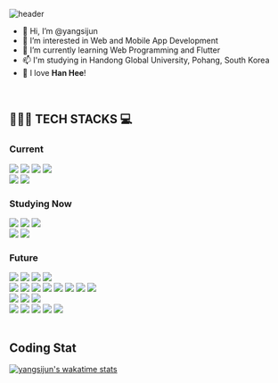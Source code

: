 ![header](https://capsule-render.vercel.app/api?type=waving&color=timeGradient&height=250&section=header&text=Yang%20Sijun&fontSize=60&fontAlignY=30&desc=(Student%20Developer)&descSize=30&descAlignY=55)

- 👋 Hi, I’m @yangsijun
- 👀 I’m interested in Web and Mobile App Development
- 🌱 I’m currently learning Web Programming and Flutter
- 📫 I'm studying in Handong Global University, Pohang, South Korea
- 💞️ I love **Han Hee**!

<br>

## 👨🏻‍💻 TECH STACKS 💻

<div align=left>
	<h3>Current</h3>
	<!--C Lang-->
	<img src="https://img.shields.io/badge/c-A8B9CC?style=for-the-badge&logo=c&logoColor=black">
	<!--Python-->
	<img src="https://img.shields.io/badge/python-3776AB?style=for-the-badge&logo=python&logoColor=white">
	<!--C++-->
	<img src="https://img.shields.io/badge/c++-00599C?style=for-the-badge&logo=c%2B%2B&logoColor=white">
	<!--Java-->
	<img src="https://img.shields.io/badge/java-007396?style=for-the-badge&logo=java&logoColor=white">
	<br>
	<!--Git-->
  <img src="https://img.shields.io/badge/git-F05032?style=for-the-badge&logo=git&logoColor=white">
	<!--GitHub-->
  <img src="https://img.shields.io/badge/github-181717?style=for-the-badge&logo=github&logoColor=white">
	<br>
	<h3>Studying Now</h3>
	<!--HTML-->
	<img src="https://img.shields.io/badge/html-E34F26?style=for-the-badge&logo=html5&logoColor=white"> 
	<!--CSS-->
	<img src="https://img.shields.io/badge/css-1572B6?style=for-the-badge&logo=css3&logoColor=white">
	<!--JavaScript-->
	<img src="https://img.shields.io/badge/javascript-F7DF1E?style=for-the-badge&logo=javascript&logoColor=black">
	<br>
	<!--Dart-->
	<img src="https://img.shields.io/badge/dart-0175C2?style=for-the-badge&logo=dart&logoColor=white">
	<!--Flutter-->
  <img src="https://img.shields.io/badge/flutter-02569B?style=for-the-badge&logo=flutter&logoColor=white">
	<h3>Future</h3>
	<!--MySQL-->
  <img src="https://img.shields.io/badge/mysql-4479A1?style=for-the-badge&logo=mysql&logoColor=white"> 
	<!--PHP-->
	<img src="https://img.shields.io/badge/php-777BB4?style=for-the-badge&logo=php&logoColor=white"> 
	<!--JQuery-->
  <img src="https://img.shields.io/badge/jquery-0769AD?style=for-the-badge&logo=jquery&logoColor=white">
	<!--Apache-->
  <img src="https://img.shields.io/badge/apache-D22128?style=for-the-badge&logo=apache&logoColor=white">
	<br>
  <!--Noode.JS-->
	<img src="https://img.shields.io/badge/node.js-339933?style=for-the-badge&logo=Node.js&logoColor=white">
  <!--TypeScript-->
	<img src="https://img.shields.io/badge/typescript-3178C6?style=for-the-badge&logo=typescript&logoColor=white">
	<!--React-->
  <img src="https://img.shields.io/badge/react-61DAFB?style=for-the-badge&logo=react&logoColor=black"> 
	<!--GraphQL-->
  <img src="https://img.shields.io/badge/graphql-E10098?style=for-the-badge&logo=graphql&logoColor=black"> 
  <!--Vue.JS-->
	<img src="https://img.shields.io/badge/vue.js-4FC08D?style=for-the-badge&logo=vue.js&logoColor=white">
	<!--Django--> 
  <img src="https://img.shields.io/badge/django-092E20?style=for-the-badge&logo=django&logoColor=white">
	<!--electron-->
	<img src="https://img.shields.io/badge/electron-47848F?style=for-the-badge&logo=electron&logoColor=white"> 
	<!--PWA-->
	<img src="https://img.shields.io/badge/pwa-5A0FC8?style=for-the-badge&logo=pwa&logoColor=white"> 
	<br>
	<!--Android-->
  <img src="https://img.shields.io/badge/android-3DDC84?style=for-the-badge&logo=android&logoColor=white"> 
	<!--Kotlin-->
	<img src="https://img.shields.io/badge/kotlin-7F52FF?style=for-the-badge&logo=kotlin&logoColor=white"> 
  <!--iOS-->
	<img src="https://img.shields.io/badge/ios-000000?style=for-the-badge&logo=ios&logoColor=white"> 
	<br>
	<!--AWS-->
  <img src="https://img.shields.io/badge/amazonaws-232F3E?style=for-the-badge&logo=amazonaws&logoColor=white"> 
  <!--Google Cloud-->
  <img src="https://img.shields.io/badge/google cloud-4285F4?style=for-the-badge&logo=google cloud&logoColor=white">
  <!--Firebase-->
  <img src="https://img.shields.io/badge/firebase-FFCA28?style=for-the-badge&logo=firebase&logoColor=black">
	<!--docker-->
  <img src="https://img.shields.io/badge/docker-2496ED?style=for-the-badge&logo=docker&logoColor=white">
	<!--Kubernetes-->
  <img src="https://img.shields.io/badge/kubernetes-326CE5?style=for-the-badge&logo=kubernetes&logoColor=white">
  <br>
</div>
<br>

## Coding Stat
[![yangsijun's wakatime stats](https://github-readme-stats.vercel.app/api/wakatime?username=yangsijun)](https://github.com/anuraghazra/github-readme-stats)
